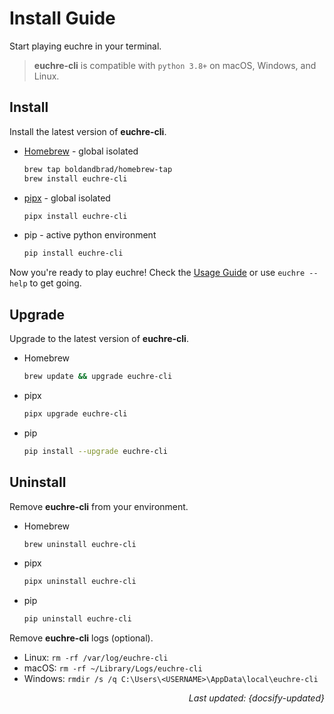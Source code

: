 # Install Guide

Start playing euchre in your terminal.

> **euchre-cli** is compatible with `python 3.8+` on macOS, Windows, and Linux.

## Install

Install the latest version of **euchre-cli**.

- [Homebrew](https://brew.sh) - global isolated

    ```zsh
    brew tap boldandbrad/homebrew-tap
    brew install euchre-cli
    ```

- [pipx](https://pipxproject.github.io/pipx/) - global isolated

    ```zsh
    pipx install euchre-cli
    ```

- pip - active python environment

    ```zsh
    pip install euchre-cli
    ```

Now you're ready to play euchre! Check the [Usage Guide](usage-guide.md "Usage Guide")
or use `euchre --help` to get going.

## Upgrade

Upgrade to the latest version of **euchre-cli**.

- Homebrew

    ```zsh
    brew update && upgrade euchre-cli
    ```

- pipx

    ```zsh
    pipx upgrade euchre-cli
    ```

- pip

    ```zsh
    pip install --upgrade euchre-cli
    ```

## Uninstall

Remove **euchre-cli** from your environment.

- Homebrew

    ```zsh
    brew uninstall euchre-cli
    ```

- pipx

    ```zsh
    pipx uninstall euchre-cli
    ```

- pip

    ```zsh
    pip uninstall euchre-cli
    ```

Remove **euchre-cli** logs (optional).

- Linux: `rm -rf /var/log/euchre-cli`
- macOS: `rm -rf ~/Library/Logs/euchre-cli`
- Windows: `rmdir /s /q C:\Users\<USERNAME>\AppData\local\euchre-cli`

<div style="text-align: right"><i>Last updated: {docsify-updated}</i></div>
